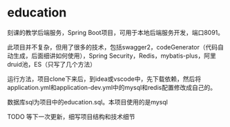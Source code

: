# education

刻课的教学后端服务，Spring Boot项目，可用于本地后端服务开发，端口8091。

此项目并不复杂，但用了很多的技术，包括swagger2，codeGenerator（代码自动生成，后面细讲如何使用），Spring Security，Redis，mybatis-plus，阿里druid池，ES（只写了几个方法）

运行方法，项目clone下来后，到idea或vscode中，先下载依赖，然后将application.yml和application-dev.yml中的mysql和redis配置修改成自己的。

数据库sql为项目中的education.sql。本项目使用的是mysql

TODO 等下一次更新，细写项目结构和技术细节
